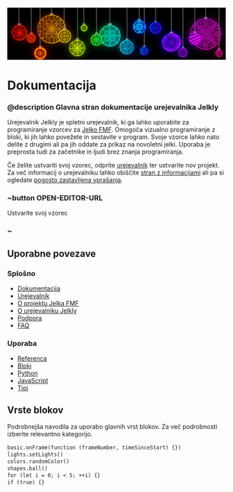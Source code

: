 ![Naslovna slika](/docs/static/banners/baubles.png)

# Dokumentacija

### @description Glavna stran dokumentacije urejevalnika Jelkly

Urejevalnik Jelkly je spletni urejevalnik, ki ga lahko uporabite za programiranje vzorcev
za [Jelko FMF](https://jelka.fmf.uni-lj.si/). Omogoča vizualno programiranje z bloki, ki
jih lahko povežete in sestavite v program. Svoje vzorce lahko nato delite z drugimi ali
pa jih oddate za prikaz na novoletni jelki. Uporaba je preprosta tudi za začetnike in
ljudi brez znanja programiranja.

Če želite ustvariti svoj vzorec, odprite [urejevalnik](https://jelkly.fmf.uni-lj.si/) ter
ustvarite nov projekt. Za več informacij o urejevalniku lahko obiščite [stran z informacijami](/about)
ali pa si ogledate [pogosto zastavljena vprašanja](/faq).

### ~button OPEN-EDITOR-URL

Ustvarite svoj vzorec

### ~

## Uporabne povezave

### Splošno

* [Dokumentacija](/index)
* [Urejevalnik](https://jelkly.fmf.uni-lj.si/)
* [O projektu Jelka FMF](https://jelka.fmf.uni-lj.si/about/)
* [O urejevalniku Jelkly](https://jelkly.fmf.uni-lj.si/docs/about.html)
* [Podpora](/support)
* [FAQ](/faq)

### Uporaba

* [Referenca](/reference)
* [Bloki](/blocks)
* [Python](/python)
* [JavaScript](/javascript)
* [Tipi](/types)

## Vrste blokov

Podrobnejša navodila za uporabo glavnih vrst blokov. Za več podrobnosti izberite relevantno kategorijo.

```namespaces
basic.onFrame(function (frameNumber, timeSinceStart) {})
lights.setLights()
colors.randomColor()
shapes.ball()
for (let i = 0; i < 5; ++i) {}
if (true) {}
```
